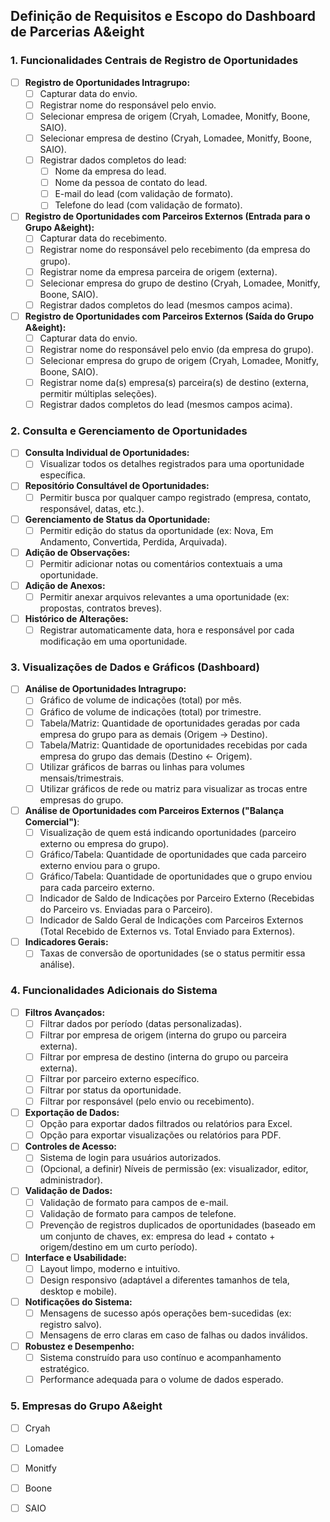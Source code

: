 ## Definição de Requisitos e Escopo do Dashboard de Parcerias A&eight

### 1. Funcionalidades Centrais de Registro de Oportunidades

- [ ] **Registro de Oportunidades Intragrupo:**
    - [ ] Capturar data do envio.
    - [ ] Registrar nome do responsável pelo envio.
    - [ ] Selecionar empresa de origem (Cryah, Lomadee, Monitfy, Boone, SAIO).
    - [ ] Selecionar empresa de destino (Cryah, Lomadee, Monitfy, Boone, SAIO).
    - [ ] Registrar dados completos do lead:
        - [ ] Nome da empresa do lead.
        - [ ] Nome da pessoa de contato do lead.
        - [ ] E-mail do lead (com validação de formato).
        - [ ] Telefone do lead (com validação de formato).
- [ ] **Registro de Oportunidades com Parceiros Externos (Entrada para o Grupo A&eight):**
    - [ ] Capturar data do recebimento.
    - [ ] Registrar nome do responsável pelo recebimento (da empresa do grupo).
    - [ ] Registrar nome da empresa parceira de origem (externa).
    - [ ] Selecionar empresa do grupo de destino (Cryah, Lomadee, Monitfy, Boone, SAIO).
    - [ ] Registrar dados completos do lead (mesmos campos acima).
- [ ] **Registro de Oportunidades com Parceiros Externos (Saída do Grupo A&eight):**
    - [ ] Capturar data do envio.
    - [ ] Registrar nome do responsável pelo envio (da empresa do grupo).
    - [ ] Selecionar empresa do grupo de origem (Cryah, Lomadee, Monitfy, Boone, SAIO).
    - [ ] Registrar nome da(s) empresa(s) parceira(s) de destino (externa, permitir múltiplas seleções).
    - [ ] Registrar dados completos do lead (mesmos campos acima).

### 2. Consulta e Gerenciamento de Oportunidades

- [ ] **Consulta Individual de Oportunidades:**
    - [ ] Visualizar todos os detalhes registrados para uma oportunidade específica.
- [ ] **Repositório Consultável de Oportunidades:**
    - [ ] Permitir busca por qualquer campo registrado (empresa, contato, responsável, datas, etc.).
- [ ] **Gerenciamento de Status da Oportunidade:**
    - [ ] Permitir edição do status da oportunidade (ex: Nova, Em Andamento, Convertida, Perdida, Arquivada).
- [ ] **Adição de Observações:**
    - [ ] Permitir adicionar notas ou comentários contextuais a uma oportunidade.
- [ ] **Adição de Anexos:**
    - [ ] Permitir anexar arquivos relevantes a uma oportunidade (ex: propostas, contratos breves).
- [ ] **Histórico de Alterações:**
    - [ ] Registrar automaticamente data, hora e responsável por cada modificação em uma oportunidade.

### 3. Visualizações de Dados e Gráficos (Dashboard)

- [ ] **Análise de Oportunidades Intragrupo:**
    - [ ] Gráfico de volume de indicações (total) por mês.
    - [ ] Gráfico de volume de indicações (total) por trimestre.
    - [ ] Tabela/Matriz: Quantidade de oportunidades geradas por cada empresa do grupo para as demais (Origem -> Destino).
    - [ ] Tabela/Matriz: Quantidade de oportunidades recebidas por cada empresa do grupo das demais (Destino <- Origem).
    - [ ] Utilizar gráficos de barras ou linhas para volumes mensais/trimestrais.
    - [ ] Utilizar gráficos de rede ou matriz para visualizar as trocas entre empresas do grupo.
- [ ] **Análise de Oportunidades com Parceiros Externos ("Balança Comercial")**:
    - [ ] Visualização de quem está indicando oportunidades (parceiro externo ou empresa do grupo).
    - [ ] Gráfico/Tabela: Quantidade de oportunidades que cada parceiro externo enviou para o grupo.
    - [ ] Gráfico/Tabela: Quantidade de oportunidades que o grupo enviou para cada parceiro externo.
    - [ ] Indicador de Saldo de Indicações por Parceiro Externo (Recebidas do Parceiro vs. Enviadas para o Parceiro).
    - [ ] Indicador de Saldo Geral de Indicações com Parceiros Externos (Total Recebido de Externos vs. Total Enviado para Externos).
- [ ] **Indicadores Gerais:**
    - [ ] Taxas de conversão de oportunidades (se o status permitir essa análise).

### 4. Funcionalidades Adicionais do Sistema

- [ ] **Filtros Avançados:**
    - [ ] Filtrar dados por período (datas personalizadas).
    - [ ] Filtrar por empresa de origem (interna do grupo ou parceira externa).
    - [ ] Filtrar por empresa de destino (interna do grupo ou parceira externa).
    - [ ] Filtrar por parceiro externo específico.
    - [ ] Filtrar por status da oportunidade.
    - [ ] Filtrar por responsável (pelo envio ou recebimento).
- [ ] **Exportação de Dados:**
    - [ ] Opção para exportar dados filtrados ou relatórios para Excel.
    - [ ] Opção para exportar visualizações ou relatórios para PDF.
- [ ] **Controles de Acesso:**
    - [ ] Sistema de login para usuários autorizados.
    - [ ] (Opcional, a definir) Níveis de permissão (ex: visualizador, editor, administrador).
- [ ] **Validação de Dados:**
    - [ ] Validação de formato para campos de e-mail.
    - [ ] Validação de formato para campos de telefone.
    - [ ] Prevenção de registros duplicados de oportunidades (baseado em um conjunto de chaves, ex: empresa do lead + contato + origem/destino em um curto período).
- [ ] **Interface e Usabilidade:**
    - [ ] Layout limpo, moderno e intuitivo.
    - [ ] Design responsivo (adaptável a diferentes tamanhos de tela, desktop e mobile).
- [ ] **Notificações do Sistema:**
    - [ ] Mensagens de sucesso após operações bem-sucedidas (ex: registro salvo).
    - [ ] Mensagens de erro claras em caso de falhas ou dados inválidos.
- [ ] **Robustez e Desempenho:**
    - [ ] Sistema construído para uso contínuo e acompanhamento estratégico.
    - [ ] Performance adequada para o volume de dados esperado.

### 5. Empresas do Grupo A&eight

- [ ] Cryah
- [ ] Lomadee
- [ ] Monitfy
- [ ] Boone
- [ ] SAIO


